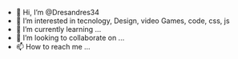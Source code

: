 - 👋 Hi, I’m @Dresandres34
- 👀 I’m interested in tecnology, Design, video Games, code, css, js 
- 🌱 I’m currently learning ...
- 💞️ I’m looking to collaborate on ...
- 📫 How to reach me ...

<!---
Dresandres34/Dresandres34 is a ✨ special ✨ repository because its `README.md` (this file) appears on your GitHub profile.
You can click the Preview link to take a look at your changes.
--->
